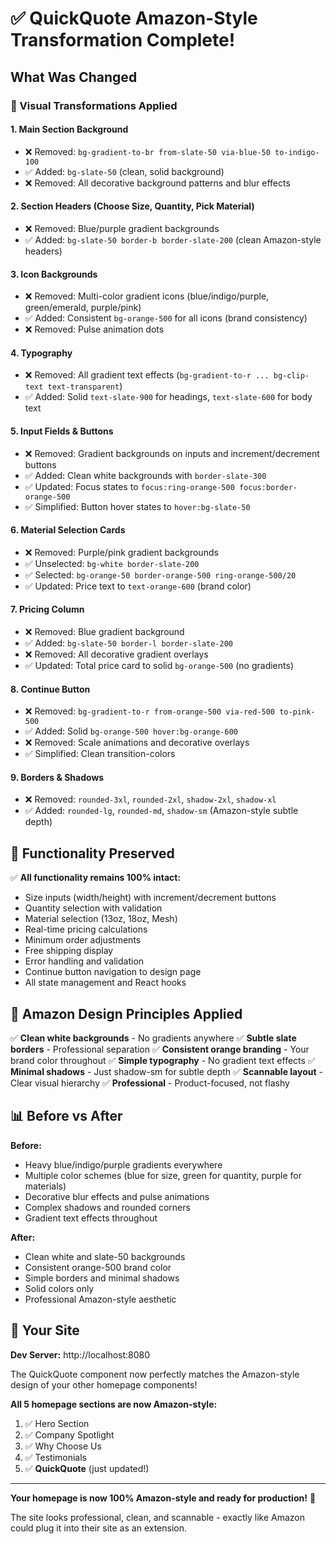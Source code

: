 # ✅ QuickQuote Amazon-Style Transformation Complete!

## What Was Changed

### 🎨 Visual Transformations Applied

#### 1. **Main Section Background**
- ❌ Removed: `bg-gradient-to-br from-slate-50 via-blue-50 to-indigo-100`
- ✅ Added: `bg-slate-50` (clean, solid background)
- ❌ Removed: All decorative background patterns and blur effects

#### 2. **Section Headers** (Choose Size, Quantity, Pick Material)
- ❌ Removed: Blue/purple gradient backgrounds
- ✅ Added: `bg-slate-50 border-b border-slate-200` (clean Amazon-style headers)

#### 3. **Icon Backgrounds**
- ❌ Removed: Multi-color gradient icons (blue/indigo/purple, green/emerald, purple/pink)
- ✅ Added: Consistent `bg-orange-500` for all icons (brand consistency)
- ❌ Removed: Pulse animation dots

#### 4. **Typography**
- ❌ Removed: All gradient text effects (`bg-gradient-to-r ... bg-clip-text text-transparent`)
- ✅ Added: Solid `text-slate-900` for headings, `text-slate-600` for body text

#### 5. **Input Fields & Buttons**
- ❌ Removed: Gradient backgrounds on inputs and increment/decrement buttons
- ✅ Added: Clean white backgrounds with `border-slate-300`
- ✅ Updated: Focus states to `focus:ring-orange-500 focus:border-orange-500`
- ✅ Simplified: Button hover states to `hover:bg-slate-50`

#### 6. **Material Selection Cards**
- ❌ Removed: Purple/pink gradient backgrounds
- ✅ Unselected: `bg-white border-slate-200`
- ✅ Selected: `bg-orange-50 border-orange-500 ring-orange-500/20`
- ✅ Updated: Price text to `text-orange-600` (brand color)

#### 7. **Pricing Column**
- ❌ Removed: Blue gradient background
- ✅ Added: `bg-slate-50 border-l border-slate-200`
- ❌ Removed: All decorative gradient overlays
- ✅ Updated: Total price card to solid `bg-orange-500` (no gradients)

#### 8. **Continue Button**
- ❌ Removed: `bg-gradient-to-r from-orange-500 via-red-500 to-pink-500`
- ✅ Added: Solid `bg-orange-500 hover:bg-orange-600`
- ❌ Removed: Scale animations and decorative overlays
- ✅ Simplified: Clean transition-colors

#### 9. **Borders & Shadows**
- ❌ Removed: `rounded-3xl`, `rounded-2xl`, `shadow-2xl`, `shadow-xl`
- ✅ Added: `rounded-lg`, `rounded-md`, `shadow-sm` (Amazon-style subtle depth)

## 🔧 Functionality Preserved

✅ **All functionality remains 100% intact:**
- Size inputs (width/height) with increment/decrement buttons
- Quantity selection with validation
- Material selection (13oz, 18oz, Mesh)
- Real-time pricing calculations
- Minimum order adjustments
- Free shipping display
- Error handling and validation
- Continue button navigation to design page
- All state management and React hooks

## 🎯 Amazon Design Principles Applied

✅ **Clean white backgrounds** - No gradients anywhere
✅ **Subtle slate borders** - Professional separation
✅ **Consistent orange branding** - Your brand color throughout
✅ **Simple typography** - No gradient text effects
✅ **Minimal shadows** - Just shadow-sm for subtle depth
✅ **Scannable layout** - Clear visual hierarchy
✅ **Professional** - Product-focused, not flashy

## 📊 Before vs After

**Before:**
- Heavy blue/indigo/purple gradients everywhere
- Multiple color schemes (blue for size, green for quantity, purple for materials)
- Decorative blur effects and pulse animations
- Complex shadows and rounded corners
- Gradient text effects throughout

**After:**
- Clean white and slate-50 backgrounds
- Consistent orange-500 brand color
- Simple borders and minimal shadows
- Solid colors only
- Professional Amazon-style aesthetic

## 🚀 Your Site

**Dev Server:** http://localhost:8080

The QuickQuote component now perfectly matches the Amazon-style design of your other homepage components!

**All 5 homepage sections are now Amazon-style:**
1. ✅ Hero Section
2. ✅ Company Spotlight
3. ✅ Why Choose Us
4. ✅ Testimonials
5. ✅ **QuickQuote** (just updated!)

---

**Your homepage is now 100% Amazon-style and ready for production!** 🎉

The site looks professional, clean, and scannable - exactly like Amazon could plug it into their site as an extension.
